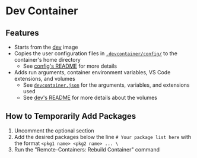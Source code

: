 # Dev Container

## Features

- Starts from the [dev](./dev/) image
- Copies the user configuration files in [`.devcontainer/config/`](./config/) to the container's home directory
    - See [config's README](./config/README.md) for more details
- Adds run arguments, container environment variables, VS Code extensions, and volumes
    - See [`devcontainer.json`](./devcontainer.json) for the arguments, variables, and extensions used
    - See [dev's README](./dev/README.md) for more details about the volumes

## How to Temporarily Add Packages

1. Uncomment the optional section
2. Add the desired packages below the line `# Your package list here` with the format `<pkg1 name> <pkg2 name> ... \`
3. Run the "Remote-Containers: Rebuild Container" command
